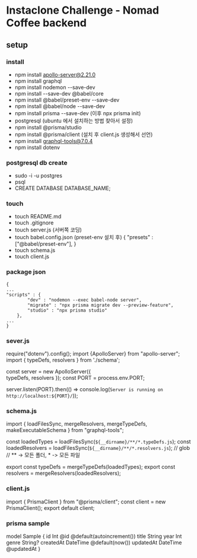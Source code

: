 # Instaclone Challenge - Nomad Coffee backend

## setup 

### install
- npm install apollo-server@2.21.0
- npm install graphql
- npm install nodemon --save-dev
- npm install --save-dev @babel/core
- npm install @babel/preset-env --save-dev
- npm install @babel/node --save-dev
- npm install prisma --save-dev (이후 npx prisma init)
- postgresql (ubuntu 에서 설치하는 방법 찾아서 설정)
- npm install @prisma/studio
- npm install @prisma/client (설치 후 client.js 생성해서 선언)
- npm install graphql-tools@7.0.4
- npm install dotenv

### postgresql db create
- sudo -i -u postgres
- psql
- CREATE DATABASE DATABASE_NAME;

### touch
- touch README.md
- touch .gitignore
- touch server.js (서버쪽 코딩)
- touch babel.config.json (preset-env 설치 후)
	{
 	   "presets" : ["@babel/preset-env"],
	}
- touch schema.js
- touch client.js

### package json
	{
	...
	"scripts" : { 
			"dev" : "nodemon --exec babel-node server",
			"migrate" : "npx prisma migrate dev --preview-feature",
			"studio" : "npx prisma studio"
		},
	...
	}

### sever.js
require("dotenv").config();
import {ApolloServer} from "apollo-server";
import { typeDefs, resolvers } from './schema';

const server = new ApolloServer({ 	
	typeDefs,
	resolvers
});
const PORT = process.env.PORT;

server.listen(PORT).then(() => console.log(`Server is running on http://localhost:${PORT}/`));

### schema.js
import { loadFilesSync, mergeResolvers, mergeTypeDefs, makeExecutableSchema } from "graphql-tools";

const loadedTypes = loadFilesSync(`${__dirname}/**/*.typeDefs.js`);
const loadedResolvers = loadFilesSync(`${__dirname}/**/*.resolvers.js`);       // glob
// ** -> 모든 폴더, * -> 모든 파일

export const typeDefs = mergeTypeDefs(loadedTypes);
export const resolvers = mergeResolvers(loadedResolvers);

### client.js
import { PrismaClient } from "@prisma/client";
const client = new PrismaClient();
export default client;

### prisma sample
model Sample { 
	id Int @id @default(autoincrement()) 
	title String 
	year Int 
	genre String? 
	createdAt DateTime @default(now()) 
	updatedAt DateTime @updatedAt
}
